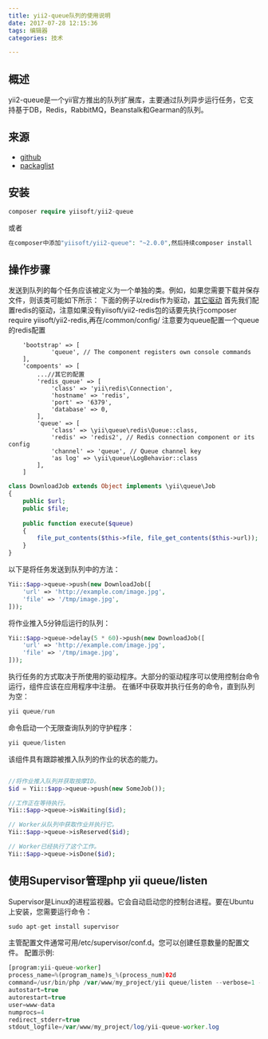 ```yaml
---
title: yii2-queue队列的使用说明
date: 2017-07-28 12:15:36
tags: 编辑器
categories: 技术

---
```

## 概述

yii2-queue是一个yii官方推出的队列扩展库，主要通过队列异步运行任务，它支持基于DB，Redis，RabbitMQ，Beanstalk和Gearman的队列。

## 来源

+ [github](https://github.com/yiisoft/yii2-queue)
+ [packaglist](https://packagist.org/packages/yiisoft/yii2-queue)

## 安装 

``` php
composer require yiisoft/yii2-queue
```
或者

``` php
在composer中添加"yiisoft/yii2-queue": "~2.0.0",然后持续composer install
```

## 操作步骤
发送到队列的每个任务应该被定义为一个单独的类。例如，如果您需要下载并保存文件，则该类可能如下所示：
下面的例子以redis作为驱动，[其它驱动](https://github.com/yiisoft/yii2-queue/blob/master/docs/guide/README.md)
首先我们配置redis的驱动，注意如果没有yiisoft/yii2-redis包的话要先执行composer require yiisoft/yii2-redis,再在/common/config/
注意要为queue配置一个queue的redis配置
```return [
    'bootstrap' => [
            'queue', // The component registers own console commands
    ],
    'compoents' => [
        ...//其它的配置
        'redis_queue' => [
            'class' => 'yii\redis\Connection',
            'hostname' => 'redis',
            'port' => '6379',
            'database' => 0,
        ],
        'queue' => [
            'class' => \yii\queue\redis\Queue::class,
            'redis' => 'redis2', // Redis connection component or its config
            'channel' => 'queue', // Queue channel key
            'as log' => \yii\queue\LogBehavior::class
        ],
    ]
```


``` php
class DownloadJob extends Object implements \yii\queue\Job
{
    public $url;
    public $file;
                
    public function execute($queue)
    {
        file_put_contents($this->file, file_get_contents($this->url));
    }
}

```

以下是将任务发送到队列中的方法：

``` php
Yii::$app->queue->push(new DownloadJob([
    'url' => 'http://example.com/image.jpg',
    'file' => '/tmp/image.jpg',
]));

```

将作业推入5分钟后运行的队列：

``` php
Yii::$app->queue->delay(5 * 60)->push(new DownloadJob([
    'url' => 'http://example.com/image.jpg',
    'file' => '/tmp/image.jpg',
]));
```

执行任务的方式取决于所使用的驱动程序。大部分的驱动程序可以使用控制台命令运行，组件应该在应用程序中注册。
在循环中获取并执行任务的命令，直到队列为空：

``` php
yii queue/run
```

命令启动一个无限查询队列的守护程序：

``` php
yii queue/listen
```
该组件具有跟踪被推入队列的作业的状态的能力。

``` php

//将作业推入队列并获取按摩ID。
$id = Yii::$app->queue->push(new SomeJob());

//工作正在等待执行。
Yii::$app->queue->isWaiting($id);

// Worker从队列中获取作业并执行它。
Yii::$app->queue->isReserved($id);

// Worker已经执行了这个工作。
Yii::$app->queue->isDone($id);

```
## 使用Supervisor管理php yii queue/listen
Supervisor是Linux的进程监视器。它会自动启动您的控制台进程。要在Ubuntu上安装，您需要运行命令：
``` php
sudo apt-get install supervisor
```
主管配置文件通常可用/etc/supervisor/conf.d。您可以创建任意数量的配置文件。
配置示例:
``` php
[program:yii-queue-worker]
process_name=%(program_name)s_%(process_num)02d
command=/usr/bin/php /var/www/my_project/yii queue/listen --verbose=1 --color=0
autostart=true
autorestart=true
user=www-data
numprocs=4
redirect_stderr=true
stdout_logfile=/var/www/my_project/log/yii-queue-worker.log
```






